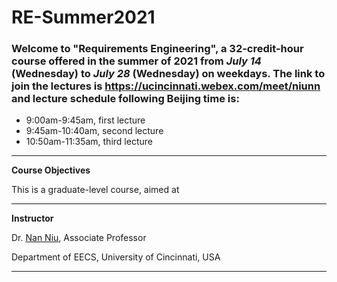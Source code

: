# RE-Summer2021

### Welcome to "Requirements Engineering", a 32-credit-hour course offered in the summer of 2021 from *July 14* (Wednesday) to *July 28* (Wednesday) on weekdays. The link to join the lectures is https://ucincinnati.webex.com/meet/niunn and lecture schedule following Beijing time is:
- 9:00am-9:45am, first lecture
- 9:45am-10:40am, second lecture
- 10:50am-11:35am, third lecture

---

**Course Objectives**

This is a graduate-level course, aimed at

---

**Instructor**

Dr. [Nan Niu](https://homepages.uc.edu/~niunn), Associate Professor

Department of EECS, University of Cincinnati, USA

---
